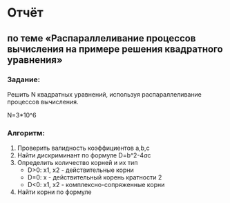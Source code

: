 # Отчёт
## по теме «Распараллеливание процессов вычисления на примере решения квадратного уравнения»

### Задание:
Решить N квадратных уравнений, используя распараллеливание процессов вычисления.

N=3*10^6

### Алгоритм:
1. Проверить валидность коэффициентов a,b,c
2. Найти дискриминант по формуле D=b^2-4*a*c
3. Определить количество корней и их тип
    * D>0: x1, x2 - действительные корни
    * D=0: x - действительный корень кратности 2
    * D<0: x1, x2 - комплексно-сопряженные корни
4. Найти корни по формуле
  

